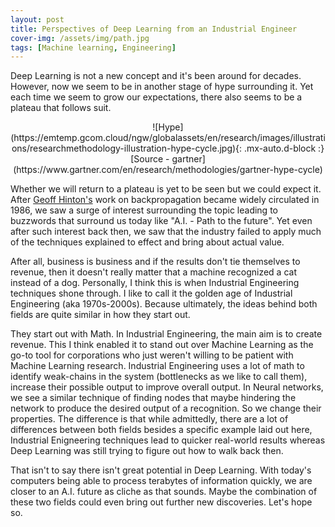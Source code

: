 ```yaml
---
layout: post
title: Perspectives of Deep Learning from an Industrial Engineer
cover-img: /assets/img/path.jpg
tags: [Machine learning, Engineering]
---
```


Deep Learning is not a new concept and it's been around for decades. However, now we seem to be in another stage of hype surrounding it. Yet each time we seem to grow our expectations, there also seems to be a plateau that follows suit.


<center>![Hype](https://emtemp.gcom.cloud/ngw/globalassets/en/research/images/illustrations/researchmethodology-illustration-hype-cycle.jpg){: .mx-auto.d-block :}</center>
<center>[Source - gartner](https://www.gartner.com/en/research/methodologies/gartner-hype-cycle)</center>

Whether we will return to a plateau is yet to be seen but we could expect it. After [Geoff Hinton's](https://www.youtube.com/watch?v=l9RWTMNnvi4) work on backpropagation became widely circulated in 1986, we saw a surge of interest surrounding the topic leading to buzzwords that surround us today like "A.I. - Path to the future". Yet even after such interest back then, we saw that the industry failed to apply much of the techniques explained to effect and bring about actual value. 

After all, business is business and if the results don't tie themselves to revenue, then it doesn't really matter that a machine recognized a cat instead of a dog. Personally, I think this is when Industrial Engineering techniques shone through. I like to call it the golden age of Industrial Engineering (aka 1970s-2000s). Because ultimately, the ideas behind both fields are quite similar in how they start out.

They start out with Math. In Industrial Engineering, the main aim is to create revenue. This I think enabled it to stand out over Machine Learning as the go-to tool for corporations who just weren't willing to be patient with Machine Learning research. Industrial Engineering uses a lot of math to identify weak-chains in the system (bottlenecks as we like to call them), increase their possible output to improve overall output. In Neural networks, we see a similar technique of finding nodes that maybe hindering the network to produce the desired output of a recognition. So we change their properties.
The difference is that while admittedly, there are a lot of differences between both fields besides a specific example laid out here, Industrial Enigneering techniques lead to quicker real-world results whereas Deep Learning was still trying to figure out how to walk back then.

That isn't to say there isn't great potential in Deep Learning. With today's computers being able to process terabytes of information quickly, we are closer to an A.I. future as cliche as that sounds. Maybe the combination of these two fields could even bring out further new discoveries. Let's hope so.
